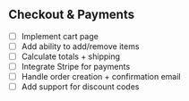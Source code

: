 ## Checkout & Payments

- [ ] Implement cart page
- [ ] Add ability to add/remove items
- [ ] Calculate totals + shipping
- [ ] Integrate Stripe for payments
- [ ] Handle order creation + confirmation email
- [ ] Add support for discount codes
